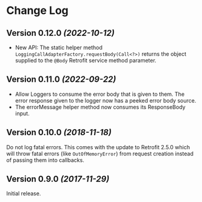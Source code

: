 Change Log
==========

Version 0.12.0 *(2022-10-12)*
----------------------------

- New API: The static helper method `LoggingCallAdapterFactory.requestBody(Call<?>)` returns the object supplied to the `@Body` Retrofit service method parameter.

Version 0.11.0 *(2022-09-22)*
----------------------------

- Allow Loggers to consume the error body that is given to them. The error response given to the logger now has a peeked error body source.
- The errorMessage helper method now consumes its ResponseBody input.

Version 0.10.0 *(2018-11-18)*
----------------------------

Do not log fatal errors. This comes with the update to Retrofit 2.5.0 which will throw fatal errors (like `OutOfMemoryError`) from request creation instead of passing them into callbacks.

Version 0.9.0 *(2017-11-29)*
----------------------------

Initial release.

